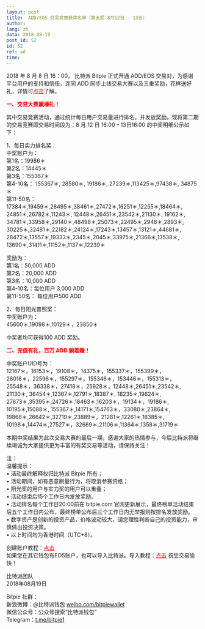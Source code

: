```yaml
---
layout: post
title:  ADD/EOS 交易竞赛获奖名单（第五期 8月12日 - 13日）
author: 
lang: zh
data: 2018-08-19
post_id: 52
id: 52
ref: ad
time: 
---
```


2018 年 8 月 8 日 16：00， 比特派 Bitpie 正式开通 ADD/EOS 交易对，为感谢平台用户的支持和信任，连同 ADD 同步上线交易大赛以及三重奖励，花样送好礼，详情可<a href="https://bitpie.com/2018-08-06/addeos-trading-competition-note" target="_blank" style="color:red">点击</a>了解。

<strong style="color:red">一、交易大赛赢壕礼！</strong>

其中交易竞赛活动，通过统计每日用户交易量进行排名，并发放奖励。现将第二期的交易竞赛即交易时间段为：8 月 12 日 16:00 – 13日16:00 的中奖明细公示如下：

1、每日实力排名奖：<br/>
中奖账户为：<br/>
第1名：19986＊ <br/>
第2名：14445＊<br/> 
第3名：155367＊ <br/>
第4-10名：
 155367＊, 28580＊, 19186＊, 27239＊,113425＊,97438＊, 34875＊<br/>
第11-50名：<br/>
17384＊,19459＊,28495＊,38461＊,27472＊,16251＊,12255＊,18464＊,<br/>
24851＊,26782＊,11243＊, 12448＊,26451＊,23542＊,21130＊, 19162＊,<br/>
34781＊,33958＊,29140＊,48498＊,25073＊,22495＊,2948＊,2893＊,<br/>
30225＊,32481＊,22182＊,24124＊,17243＊,13457＊,13121＊,44681＊,<br/>
28472＊,13557＊,19333＊,2345＊,2045＊,33975＊,21366＊,13538＊,<br/>
13690＊,31411＊,11152＊,1137＊,12239＊ <br/>

奖励为：<br/>
第1名：50,000 ADD<br/>
第2名：20,000 ADD<br/>
第3名：10,000 ADD<br/>
第4-10名：每位用户 3,000 ADD<br/>
第11-50名： 每位用户500 ADD<br/>
                        


2、每日阳光普照奖：<br/>
中奖账户为：<br/>
45600＊,19098＊,10129＊，23850＊

中奖者均可获得100 ADD 奖励。

<strong style="color:red">二、充值有礼，百万 ADD 躺着赚！</strong>

中奖账户UID号为：<br/>
12167＊，16153＊，19108＊，14375＊，155337＊，155399＊，<br/>
26016＊，22596＊，155297＊，155346＊，153446＊，155313＊，<br/>
25548＊，36338＊，27418＊，25928＊，12448＊,26451＊,23542＊,<br/>
21130＊, 36454＊,12367＊,12791＊,18387＊, 18235＊,19624＊,<br/>
27873＊,35395＊,24726＊,18463＊,16203＊，19134＊，19186＊,<br/>
10195＊,15088＊, 155367＊,14171＊,154763＊，33080＊,23864＊,<br/>
19868＊,26642＊,32719＊,23889＊，21281＊,12261＊,18385＊,<br/>
10198＊,14474＊,27527＊，32669＊,21106＊,11364＊,1358＊,31719＊<br/>

本期中奖结果为此次交易大赛的最后一期，感谢大家的热情参与，今后比特派将继续竭诚为大家提供更为丰富的有奖交易等活动，请保持关注！


注：<br/>
温馨提示：<br/>
• 活动最终解释权归比特派 Bitpie 所有；<br/>
• 活动期间，如有恶意刷量行为，将取消参赛资格；<br/>
• 阳光奖的用户与实力奖的用户可以重叠；<br/>
• 活动结束后15个工作日内发放奖励。<br/>
• 活动排名每个工作日20:00前在 bitpie.com 官网更新展示，最终榜单活动结束后五个工作日内公布，最终榜单公布后三个工作日内无举报则按排名发放奖励。<br/>
• 数字资产是创新的投资产品，价格波动较大，请您理性判断自己的投资能力，审慎做出投资决策。<br/>
• 以上时间均为香港时间（UTC+8）。


创建账户教程：<a href="http://docs.bitpie.com/zh_CN/latest/eosaccount/index.html" target="_blank" style="color:red">点击</a><br/>
如果您在其它钱包有EOS账户，也可以导入比特派。导入教程：<a href="http://docs.bitpie.com/zh_CN/latest/privateKeyImport/index.html" target="_blank" style="color:red">点击</a>
祝您交易愉快！


比特派团队<br/>
2018年08月19日

Bitpie 社群：<br/>
新浪微博：@比特派钱包 <a href="https://weibo.com/bitpiewallet" target="_blank">weibo.com/bitpiewallet</a><br/>
微信公众号：公众号搜索“比特派钱包”<br/>
Telegram：<a href="https://t.me/bitpie1" target="_blank">t.me/bitpie1</a>

